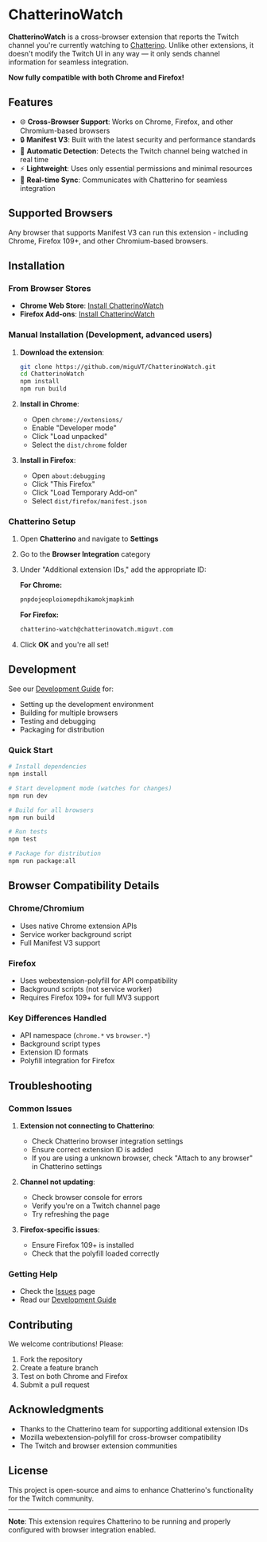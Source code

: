 # ChatterinoWatch

**ChatterinoWatch** is a cross-browser extension that reports the Twitch channel you're currently watching to [Chatterino](https://github.com/Chatterino/chatterino2).
Unlike other extensions, it doesn't modify the Twitch UI in any way — it only sends channel information for seamless integration.

**Now fully compatible with both Chrome and Firefox!**

## Features

- 🌐 **Cross-Browser Support**: Works on Chrome, Firefox, and other Chromium-based browsers
- 🔒 **Manifest V3**: Built with the latest security and performance standards
- 🎯 **Automatic Detection**: Detects the Twitch channel being watched in real time
- ⚡ **Lightweight**: Uses only essential permissions and minimal resources
- 🔄 **Real-time Sync**: Communicates with Chatterino for seamless integration

## Supported Browsers

Any browser that supports Manifest V3 can run this extension - including Chrome, Firefox 109+, and other Chromium-based browsers.

## Installation

### From Browser Stores

- **Chrome Web Store**: [Install ChatterinoWatch](https://chromewebstore.google.com/detail/pnpdojeoploiomepdhikamokjmapkimh)
- **Firefox Add-ons**: [Install ChatterinoWatch](https://addons.mozilla.org/en-US/firefox/addon/chatterinowatch/)

### Manual Installation (Development, advanced users)

1. **Download the extension**:

   ```bash
   git clone https://github.com/miguVT/ChatterinoWatch.git
   cd ChatterinoWatch
   npm install
   npm run build
   ```

2. **Install in Chrome**:

   - Open `chrome://extensions/`
   - Enable "Developer mode"
   - Click "Load unpacked"
   - Select the `dist/chrome` folder

3. **Install in Firefox**:
   - Open `about:debugging`
   - Click "This Firefox"
   - Click "Load Temporary Add-on"
   - Select `dist/firefox/manifest.json`

### Chatterino Setup

1. Open **Chatterino** and navigate to **Settings**
2. Go to the **Browser Integration** category
3. Under "Additional extension IDs," add the appropriate ID:

   **For Chrome:**

   ```txt
   pnpdojeoploiomepdhikamokjmapkimh
   ```

   **For Firefox:**

   ```txt
   chatterino-watch@chatterinowatch.miguvt.com
   ```

4. Click **OK** and you're all set!

## Development

See our [Development Guide](docs/DEVELOPMENT.md) for:

- Setting up the development environment
- Building for multiple browsers
- Testing and debugging
- Packaging for distribution

### Quick Start

```bash
# Install dependencies
npm install

# Start development mode (watches for changes)
npm run dev

# Build for all browsers
npm run build

# Run tests
npm test

# Package for distribution
npm run package:all
```

## Browser Compatibility Details

### Chrome/Chromium

- Uses native Chrome extension APIs
- Service worker background script
- Full Manifest V3 support

### Firefox

- Uses webextension-polyfill for API compatibility
- Background scripts (not service worker)
- Requires Firefox 109+ for full MV3 support

### Key Differences Handled

- API namespace (`chrome.*` vs `browser.*`)
- Background script types
- Extension ID formats
- Polyfill integration for Firefox

## Troubleshooting

### Common Issues

1. **Extension not connecting to Chatterino**:

   - Check Chatterino browser integration settings
   - Ensure correct extension ID is added
   - If you are using a unknown browser, check "Attach to any browser" in Chatterino settings

2. **Channel not updating**:

   - Check browser console for errors
   - Verify you're on a Twitch channel page
   - Try refreshing the page

3. **Firefox-specific issues**:
   - Ensure Firefox 109+ is installed
   - Check that the polyfill loaded correctly

### Getting Help

- Check the [Issues](https://github.com/miguVT/ChatterinoWatch/issues) page
- Read our [Development Guide](docs/DEVELOPMENT.md)

## Contributing

We welcome contributions! Please:

1. Fork the repository
2. Create a feature branch
3. Test on both Chrome and Firefox
4. Submit a pull request

## Acknowledgments

- Thanks to the Chatterino team for supporting additional extension IDs
- Mozilla webextension-polyfill for cross-browser compatibility
- The Twitch and browser extension communities

## License

This project is open-source and aims to enhance Chatterino's functionality for the Twitch community.

---

**Note**: This extension requires Chatterino to be running and properly configured with browser integration enabled.
